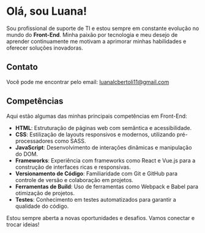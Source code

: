 # Olá, sou Luana!

Sou profissional de suporte de TI e estou sempre em constante evolução no mundo do **Front-End**. Minha paixão por tecnologia e meu desejo de aprender continuamente me motivam a aprimorar minhas habilidades e oferecer soluções inovadoras.

## Contato

Você pode me encontrar pelo email: [luanalcbertoli11@gmail.com](mailto:luanalcbertoli11@gmail.com)

## Competências

Aqui estão algumas das minhas principais competências em Front-End:

- **HTML**: Estruturação de páginas web com semântica e acessibilidade.
- **CSS**: Estilização de layouts responsivos e modernos, utilizando pré-processadores como SASS.
- **JavaScript**: Desenvolvimento de interações dinâmicas e manipulação do DOM.
- **Frameworks**: Experiência com frameworks como React e Vue.js para a construção de interfaces ricas e responsivas.
- **Versionamento de Código**: Familiaridade com Git e GitHub para controle de versão e colaboração em projetos.
- **Ferramentas de Build**: Uso de ferramentas como Webpack e Babel para otimização de projetos.
- **Testes**: Conhecimento em testes automatizados para garantir a qualidade do código.

Estou sempre aberta a novas oportunidades e desafios. Vamos conectar e trocar ideias!
